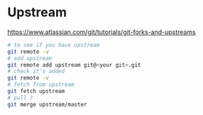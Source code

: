 # Upstream 

https://www.atlassian.com/git/tutorials/git-forks-and-upstreams

```sh
# to see if you have upstream 
git remote -v
# add upstream 
git remote add upstream git@<your git>.git
# check it's added 
git remote -v
# fetch from upstream 
git fetch upstream 
# pull ? 
git merge upstream/master 
```